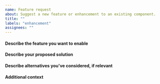 ```yaml
---
name: Feature request
about: Suggest a new feature or enhancement to an existing component.
title: ""
labels: "enhancement"
assignees: ""
---
```


<!--
Thanks for suggesting an improvement to dmriprep-viewer.
-->

#### Describe the feature you want to enable

#### Describe your proposed solution

#### Describe alternatives you've considered, if relevant

#### Additional context
